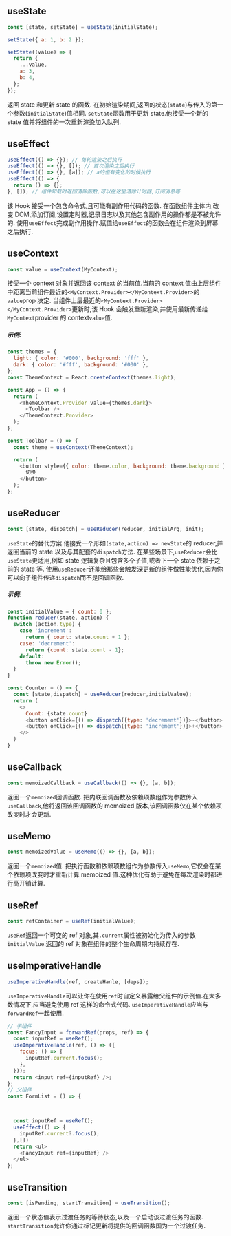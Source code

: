 ## useState

```js
const [state, setState] = useState(initialState);

setState({ a: 1, b: 2 });

setState((value) => {
  return {
    ...value,
    a: 3,
    b: 4,
  };
});
```

返回 state 和更新 state 的函数.
在初始渲染期间,返回的状态(`state`)与传入的第一个参数(`initialState`)值相同.
`setState`函数用于更新 state.他接受一个新的 state 值并将组件的一次重新渲染加入队列.

## useEffect

```js
useEffect(() => {}); // 每轮渲染之后执行
useEffect(() => {}, []); // 首次渲染之后执行
useEffect(() => {}, [a]); // a的值有变化的时候执行
useEffect(() => {
  return () => {};
}, []); // 组件卸载时返回清除函数,可以在这里清除计时器,订阅消息等
```

该 Hook 接受一个包含命令式,且可能有副作用代码的函数.
在函数组件主体内,改变 DOM,添加订阅,设置定时器,记录日志以及其他包含副作用的操作都是不被允许的.
使用`useEffect`完成副作用操作.赋值给`useEffect`的函数会在组件渲染到屏幕之后执行.

## useContext

```js
const value = useContext(MyContext);
```

接受一个 context 对象并返回该 context 的当前值.当前的 context 值由上层组件中距离当前组件最近的`<MyContext.Provider></MyContext.Provider>`的`value`prop 决定.
当组件上层最近的`<MyContext.Provider></MyContext.Provider>`更新时,该 Hook 会触发重新渲染,并使用最新传递给`MyContext`provider 的 context`value`值.

##### 示例:

```js
const themes = {
  light: { color: '#000', background: 'fff' },
  dark: { color: '#fff', background: '#000' },
};
const ThemeContext = React.createContext(themes.light);

const App = () => {
  return (
    <ThemeContext.Provider value={themes.dark}>
      <Toolbar />
    </ThemeContext.Provider>
  );
};

const Toolbar = () => {
  const theme = useContext(ThemeContext);

  return (
    <button style={{ color: theme.color, background: theme.background }}>
      切换
    </button>
  );
};
```

## useReducer

```js
const [state, dispatch] = useReducer(reducer, initialArg, init);
```

`useState`的替代方案.他接受一个形如`(state,action) => newState`的 reducer,并返回当前的 state 以及与其配套的`dispatch`方法.
在某些场景下,`useReducer`会比`useState`更适用,例如 state 逻辑复杂且包含多个子值,或者下一个 state 依赖于之前的 state 等.
使用`useReducer`还能给那些会触发深更新的组件做性能优化,因为你可以向子组件传递`dispatch`而不是回调函数.

##### 示例:

```js
const initialValue = { count: 0 };
function reducer(state, action) {
  switch (action.type) {
    case 'increment':
      return { count: state.count + 1 };
    case: 'decrement':
      return {count: state.count - 1};
    default:
      throw new Error();
  }
}

const Counter = () => {
  const [state,dispatch] = useReducer(reducer,initialValue);
  return (
    <>
      Count: {state.count}
      <button onClick={() => dispatch({type: 'decrement'})}>-</button>
      <button onClick={() => dispatch({type: 'increment'})}>+</button>
    </>
  )
}
```

## useCallback

```js
const memoizedCallback = useCallback(() => {}, [a, b]);
```

返回一个`memoized`回调函数.
把内联回调函数及依赖项数组作为参数传入`useCallback`,他将返回该回调函数的 memoized 版本,该回调函数仅在某个依赖项改变时才会更新.

## useMemo

```js
const memoizedValue = useMemo(() => {}, [a, b]);
```

返回一个`memoized`值.
把执行函数和依赖项数组作为参数传入`useMemo`,它仅会在某个依赖项改变时才重新计算 memoized 值.这种优化有助于避免在每次渲染时都进行高开销计算.

## useRef

```js
const refContainer = useRef(initialValue);
```

`useRef`返回一个可变的 ref 对象,其`.current`属性被初始化为传入的参数`initialValue`.返回的 ref 对象在组件的整个生命周期内持续存在.

## useImperativeHandle

```js
useImperativeHandle(ref, createHanle, [deps]);
```

`useImperativeHandle`可以让你在使用`ref`时自定义暴露给父组件的示例值.在大多数情况下,应当避免使用 ref 这样的命令式代码.
`useImperativeHandle`应当与`forwardRef`一起使用.

```js
// 子组件
const FancyInput = forwardRef(props, ref) => {
  const inputRef = useRef();
  useImperativeHandle(ref, () => ({
    focus: () => {
      inputRef.current.focus();
    },
  }));
  return <input ref={inputRef} />;
};
// 父组件
const FormList = () => {



  const inputRef = useRef();
  useEffect(() => {
    inputRef.current?.focus();
  },[])
  return <ul>
    <FancyInput ref={inputRef} />
  </ul>
};
```

## useTransition

```js
const [isPending, startTransition] = useTransition();
```

返回一个状态值表示过渡任务的等待状态,以及一个启动该过渡任务的函数.
`startTransition`允许你通过标记更新将提供的回调函数国为一个过渡任务.

<br />
